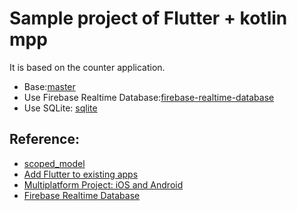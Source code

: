 # Sample project of Flutter + kotlin mpp
It is based on the counter application.

- Base:[master](https://gitlab.com/KoheiYamashita/flutterKotlin/tree/master)
- Use Firebase Realtime Database:[firebase-realtime-database](https://gitlab.com/KoheiYamashita/flutterKotlin/tree/firebase-realtime-database)
- Use SQLite: [sqlite](https://gitlab.com/KoheiYamashita/flutterKotlin/tree/sqlite)

## Reference:
- [scoped_model](https://pub.dartlang.org/packages/scoped_model)
- [Add Flutter to existing apps](https://github.com/flutter/flutter/wiki/Add-Flutter-to-existing-apps)
- [Multiplatform Project: iOS and Android](https://kotlinlang.org/docs/tutorials/native/mpp-ios-android.html)
- [Firebase Realtime Database](https://firebase.google.com/docs/database/)
